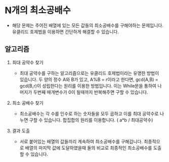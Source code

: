 # N개의 최소공배수
   - 해당 문제는 주어진 배열에 있는 모든 값들의 최소공배수를 구해야하는 문제입니다. 유클리드 호제법을 이용하면 간단하게 해결할 수 있습니다.

## 알고리즘

1. 최대 공약수 찾기
   - 최대 공약수를 구하는 알고리즘으로는 유클리드 호제법이라는 유명한 방법이 있습니다. 두 양의 정수 A와 B가 있고, A%B = r이라고 한다면, gcd(A,B) = gcd(B,r)이 성립한다는 원리를 이용한 방법입니다. 이는 While문을 통하여 나머지가 두번째 매개변수가 0이 될때까지 반복해주면 구할 수 있습니다.


2. 최소 공배수 찾기
   - 최소공배수는 각 수를 인수로 하는 숫자들을 모두 곱하고 이를 최대 공약수로 나누면 구할 수 있습니다. 합집합의 원리를 이용합니다. ( a*b / 최대공약수)

3. 결과 도출
   - 서로 붙어있는 배열의 값들끼리 계속하여 최소공배수를 구해갑니다. 최종적으로 배열의 마지막 값에 도달하였을때 둘의 비교로 최종적인 최소공배수를 도출할 수 있습니다.

